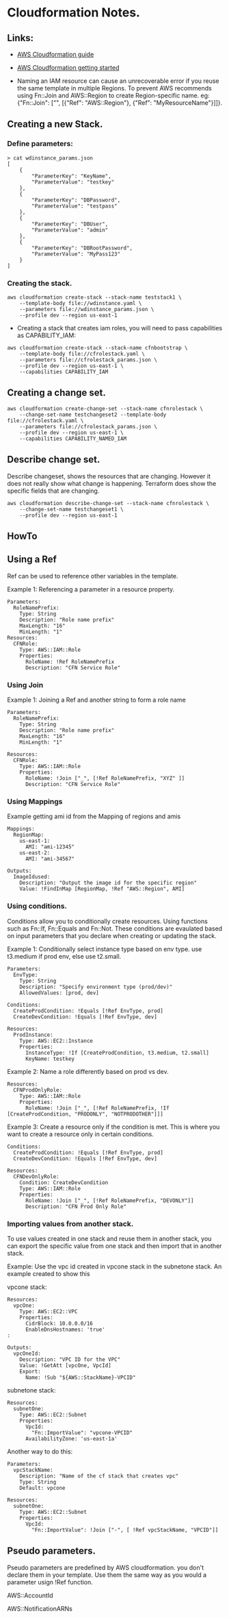 # Cloudformation Notes.

## Links:

* [AWS Cloudformation guide](https://docs.aws.amazon.com/AWSCloudFormation/latest/UserGuide/Welcome.html)
* [AWS Cloudformation getting started](https://aws.amazon.com/cloudformation/getting-started/)


* Naming an IAM resource can cause an unrecoverable error if you reuse the same
  template in multiple Regions. To prevent AWS recommends using Fn::Join and AWS::Region
  to create Region-specific name. eg: {"Fn::Join": ["", [{"Ref": "AWS::Region"},
                                                         {"Ref": "MyResourceName"}]]}.


## Creating a new Stack.

### Define parameters:

```
> cat wdinstance_params.json
[
    {
        "ParameterKey": "KeyName",
        "ParameterValue": "testkey"
    },
    {
        "ParameterKey": "DBPassword",
        "ParameterValue": "testpass"
    },
    {
        "ParameterKey": "DBUser",
        "ParameterValue": "admin"
    },
    {
        "ParameterKey": "DBRootPassword",
        "ParameterValue": "MyPass123"
    }
]

```

### Creating the stack.
```
aws cloudformation create-stack --stack-name teststack1 \
    --template-body file://wdinstance.yaml \
    --parameters file://wdinstance_params.json \
    --profile dev --region us-east-1
```

* Creating a stack that creates iam roles, you will need to pass capabilities
  as CAPABILITY_IAM:
```
aws cloudformation create-stack --stack-name cfnbootstrap \
    --template-body file://cfrolestack.yaml \
    --parameters file://cfrolestack_params.json \
    --profile dev --region us-east-1 \
    --capabilities CAPABILITY_IAM

```

## Creating a change set.

```
aws cloudformation create-change-set --stack-name cfnrolestack \
    --change-set-name testchangeset2 --template-body file://cfrolestack.yaml \
    --parameters file://cfrolestack_params.json \
    --profile dev --region us-east-1 \
    --capabilities CAPABILITY_NAMED_IAM

```

## Describe change set.

Describe changeset, shows the resources that are changing. However it does not really
show what change is happening. Terraform does show the specific fields that are
changing.

```
aws cloudformation describe-change-set --stack-name cfnrolestack \
    --change-set-name testchangeset1 \
    --profile dev --region us-east-1

```

## HowTo

## Using a Ref
Ref can be used to reference other variables in the template.

Example 1: Referencing a parameter in a resource property.

```
Parameters:
  RoleNamePrefix:
    Type: String
    Description: "Role name prefix"
    MaxLength: "16"
    MinLength: "1"
Resources:
  CFNRole:
    Type: AWS::IAM::Role
    Properties:
      RoleName: !Ref RoleNamePrefix
      Description: "CFN Service Role"
```


### Using Join

Example 1:
Joining a Ref and another string to form a role name

```
Parameters:
  RoleNamePrefix:
    Type: String
    Description: "Role name prefix"
    MaxLength: "16"
    MinLength: "1"

Resources:
  CFNRole:
    Type: AWS::IAM::Role
    Properties:
      RoleName: !Join ["_", [!Ref RoleNamePrefix, "XYZ" ]]
      Description: "CFN Service Role"
```

### Using Mappings

Example getting ami id from the Mapping of regions and amis
```
Mappings:
  RegionMap:
    us-east-1:
      AMI: "ami-12345"
    us-east-2:
      AMI: "ami-34567"

Outputs:
  ImageIdused:
    Description: "Output the image id for the specific region"
    Value: !FindInMap [RegionMap, !Ref "AWS::Region", AMI]
```

### Using conditions.
Conditions allow you to conditionally create resources. Using functions such as
Fn::If, Fn::Equals and Fn::Not. These conditions are evaulated based on input parameters
that you declare when creating or updating the stack.


Example 1: Conditionally select instance type based on env type. use t3.medium if
prod env, else use t2.small.

```
Parameters:
  EnvType:
    Type: String
    Description: "Specify environment type (prod/dev)"
    AllowedValues: [prod, dev]

Conditions:
  CreateProdCondition: !Equals [!Ref EnvType, prod]
  CreateDevCondition: !Equals [!Ref EnvType, dev]

Resources:
  ProdInstance:
    Type: AWS::EC2::Instance
    Properties:
      InstanceType: !If [CreateProdCondition, t3.medium, t2.small]
      KeyName: testkey

```

Example 2: Name a role differently based on prod vs dev.

```
Resources:
  CFNProdOnlyRole:
    Type: AWS::IAM::Role
    Properties:
      RoleName: !Join ["_", [!Ref RoleNamePrefix, !If [CreateProdCondition, "PRODONLY", "NOTPRODOTHER"]]]

```

Example 3: Create a resource only if the condition is met. This is where you want to
           create a resource only in certain conditions.
```
Conditions:
  CreateProdCondition: !Equals [!Ref EnvType, prod]
  CreateDevCondition: !Equals [!Ref EnvType, dev]

Resources:
  CFNDevOnlyRole:
    Condition: CreateDevCondition
    Type: AWS::IAM::Role
    Properties:
      RoleName: !Join ["_", [!Ref RoleNamePrefix, "DEVONLY"]]
      Description: "CFN Prod Only Role"

```

### Importing values from another stack.
To use values created in one stack and reuse them in another stack, you can export
the specific value from one stack and then import that in another stack.

Example: Use the vpc id created in vpcone stack in the subnetone stack. An example created
         to show this

vpcone stack:
```
Resources:
  vpcOne:
    Type: AWS::EC2::VPC
    Properties:
      CidrBlock: 10.0.0.0/16
      EnableDnsHostnames: 'true'
:

Outputs:
  vpcOneId:
    Description: "VPC ID for the VPC"
    Value: !GetAtt [vpcOne, VpcId]
    Export:
      Name: !Sub "${AWS::StackName}-VPCID"

```

subnetone stack:
```
Resources:
  subnetOne:
    Type: AWS::EC2::Subnet
    Properties:
      VpcId:
        "Fn::ImportValue": "vpcone-VPCID"
      AvailabilityZone: 'us-east-1a'

```
Another way to do this:
```
Parameters:
  vpcStackName:
    Description: "Name of the cf stack that creates vpc"
    Type: String
    Default: vpcone

Resources:
  subnetOne:
    Type: AWS::EC2::Subnet
    Properties:
      VpcId:
        "Fn::ImportValue": !Join ["-", [ !Ref vpcStackName, "VPCID"]]

```


## Pseudo parameters.
Pseudo parameters are predefined by AWS cloudformation. you don't declare them in
your template. Use them the same way as you would a parameter usign !Ref function.

AWS::AccountId

AWS::NotificationARNs

























